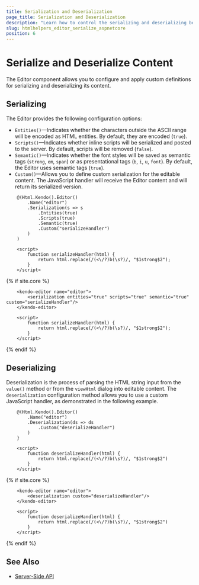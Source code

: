 ```yaml
---
title: Serialization and Deserialization
page_title: Serialization and Deserialization
description: "Learn how to control the serializing and deserializing behavior of the Telerik UI Editor component for {{ site.framework }}."
slug: htmlhelpers_editor_serialize_aspnetcore
position: 6
---
```


# Serialize and Deserialize Content

The Editor component allows you to configure and apply custom definitions for serializing and deserializing its content.

## Serializing

The Editor provides the following configuration options:

* `Entities()`&mdash;Indicates whether the characters outside the ASCII range will be encoded as HTML entities. By default, they are encoded (`true`).
* `Scripts()`&mdash;Indicates whether inline scripts will be serialized and posted to the server. By default, scripts will be removed (`false`).
* `Semantic()`&mdash;Indicates whether the font styles will be saved as semantic tags (`strong`, `em`, `span`) or as presentational tags (`b`, `i`, `u`, `font`). By default, the Editor uses semantic tags (`true`).
* `Custom()`&mdash;Allows you to define custom serialization for the editable content. The JavaScript handler will receive the Editor content and will return its serialized version.

```HtmlHelper
    @(Html.Kendo().Editor()
        .Name("editor")
        .Serialization(s => s
            .Entities(true)
            .Scripts(true)
            .Semantic(true)
            .Custom("serializeHandler")
        )
    )

    <script>
        function serializeHandler(html) {
            return html.replace(/(<\/?)b(\s?)/, "$1strong$2");
        }
    </script>
```
{% if site.core %}
```TagHelper
    <kendo-editor name="editor">
        <serialization entities="true" scripts="true" semantic="true" custom="serializeHandler"/>
    </kendo-editor>

    <script>
        function serializeHandler(html) {
            return html.replace(/(<\/?)b(\s?)/, "$1strong$2");
        }
    </script>
```
{% endif %}

## Deserializing

Deserialization is the process of parsing the HTML string input from the `value()` method or from the `viewHtml` dialog into editable content. The `deserialization` configuration method allows you to use a custom JavaScript handler, as demonstrated in the following example.

```HtmlHelper
    @(Html.Kendo().Editor()
        .Name("editor")
        .Deserialization(ds => ds
            .Custom("deserializeHandler")
        )
    }

    <script>
        function deserializeHandler(html) {
            return html.replace(/(<\/?)b(\s?)/, "$1strong$2")
        }
    </script>
```
{% if site.core %}
```TagHelper
    <kendo-editor name="editor">
        <deserialization custom="deserializeHandler"/>
    </kendo-editor>

    <script>
        function deserializeHandler(html) {
            return html.replace(/(<\/?)b(\s?)/, "$1strong$2")
        }
    </script>
```
{% endif %}

## See Also

* [Server-Side API](/api/editor)
